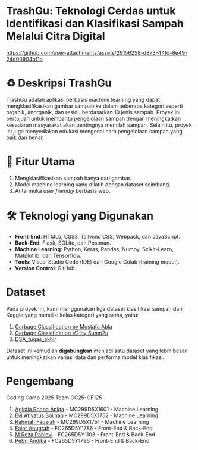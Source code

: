 # TrashGu: Teknologi Cerdas untuk Identifikasi dan Klasifikasi Sampah Melalui Citra Digital

https://github.com/user-attachments/assets/29156258-d873-44fd-8e49-24d00904bf1b

# ♻️ Deskripsi TrashGu
TrashGu adalah aplikasi berbasis machine learning yang dapat mengklasifikasikan gambar sampah ke dalam beberapa kategori seperti organik, anorganik, dan residu berdasarkan 10 jenis sampah. Proyek ini bertujuan untuk membantu pengelolaan sampah dengan meningkatkan kesadaran masyarakat akan pentingnya memilah sampah. Selain itu, proyek ini juga menyediakan edukasi mengenai cara pengelolaan sampah yang baik dan benar.


# 🚀 Fitur Utama

1. Mengklasifikasikan sampah hanya dari gambar.
2. Model machine learning yang dilatih dengan dataset seimbang.
3. Antarmuka *user friendly* berbasis web.


# 🛠️ Teknologi yang Digunakan

- **Front-End**: HTML5, CSS3, Tailwind CSS, Webpack, dan JavaScript.
- **Back-End**: Flask, SQLite, dan Postman.
- **Machine Learning**: Python, Keras, Pandas, Numpy, Scikit-Learn, Matplotlib, dan Tensorflow.
- **Tools**: Visual Studio Code (IDE) dan Google Colab (training model).
- **Version Control**: GitHub.


# Dataset

Pada proyek ini, kami menggunakan tiga dataset klasifikasi sampah dari Kaggle yang memiliki kelas kategori yang sama, yaitu:

1. [Garbage Classification by Mostafa Abla](https://www.kaggle.com/datasets/mostafaabla/garbage-classification)  
2. [Garbage Classification V2 by Sumn2u](https://www.kaggle.com/datasets/sumn2u/garbage-classification-v2)
3. [DSA_tugas_akhir](https://github.com/fannyahdita/DSA_tugas_akhir/)

Dataset ini kemudian **digabungkan** menjadi satu dataset yang lebih besar untuk meningkatkan variasi data dan performa model klasifikasi.


# Pengembang
Coding Camp 2025 Team CC25-CF125 
1. [Agistia Ronna Aniqa](https://www.linkedin.com/in/agistiaronna/) - MC299D5X1601 - Machine Learning
2. [Evi Afiyatus Solihah](https://www.linkedin.com/in/eviafiyatussolihah/) - MC299D5X1752 - Machine Learning
3. [Rahmah Fauziah](https://www.linkedin.com/in/rahmahf/) - MC299D5X1751 - Machine Learning
4. [Fajar Anugrah](https://www.linkedin.com/in/fajaranugrah29/) - FC265D5Y1786 - Front-End & Back-End
5. [M.Reza Pahlevi](http://www.linkedin.com/in/m-reza-pahlevi-26a21b255) - FC265D5Y1103 - Front-End & Back-End
6. [Pebri Andika](https://www.linkedin.com/in/pebri-andika-40386a356) - FC265D5Y1796 - Front-End & Back-End
